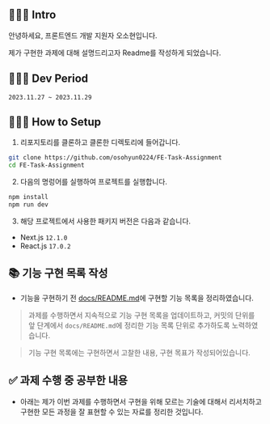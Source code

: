 ## 🧑🏻‍💻 Intro

안녕하세요, 프론트엔드 개발 지원자 오소현입니다.

제가 구현한 과제에 대해 설명드리고자 Readme를 작성하게 되었습니다.

## 🧑🏻‍💻 Dev Period
```2023.11.27 ~ 2023.11.29```

## 🧑🏻‍💻 How to Setup

1. 리포지토리를 클론하고 클론한 디렉토리에 들어갑니다.

```bash
git clone https://github.com/osohyun0224/FE-Task-Assignment
cd FE-Task-Assignment
```

2. 다음의 명렁어를 실행하여 프로젝트를 실행합니다.

```cmd
npm install
npm run dev
```

3. 해당 프로젝트에서 사용한 패키지 버전은 다음과 같습니다. 

- Next.js ```12.1.0```
- React.js ```17.0.2```

## 📚 기능 구현 목록 작성

- 기능을 구현하기 전 [docs/README.md](https://github.com/osohyun0224/FE-Task-Assignment/tree/master/docs)에 구현할 기능 목록을 정리하였습니다.
> 과제를 수행하면서 지속적으로 기능 구현 목록을 업데이트하고, 커밋의 단위를 앞 단계에서 ```docs/README.md```에 정리한 기능 목록 단위로 추가하도록 노력하였습니다.

> 기능 구현 목록에는 구현하면서 고찰한 내용, 구현 목표가 작성되어있습니다.

## ✅ 과제 수행 중 공부한 내용
- 아래는 제가 이번 과제를 수행하면서 구현을 위해 모르는 기술에 대해서 리서치하고 구현한 모든 과정을 잘 표현할 수 있는 자료를 정리한 것입니다.
